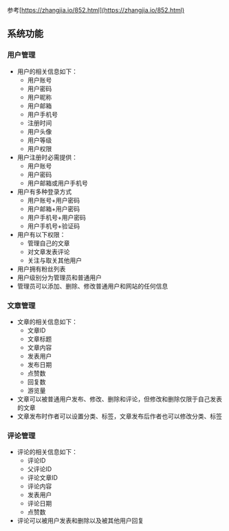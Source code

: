 参考[https://zhangjia.io/852.html](https://zhangjia.io/852.html)
## 系统功能
### 用户管理
- 用户的相关信息如下：
	- 用户账号
	- 用户密码
	- 用户昵称
	- 用户邮箱
	- 用户手机号
	- 注册时间
	- 用户头像
	- 用户等级
	- 用户权限
- 用户注册时必需提供：
	- 用户账号
	- 用户密码
	- 用户邮箱或用户手机号
- 用户有多种登录方式
	- 用户账号+用户密码
	- 用户邮箱+用户密码
	- 用户手机号+用户密码
	- 用户手机号+验证码
- 用户有以下权限：
	- 管理自己的文章
	- 对文章发表评论
	- 关注与取关其他用户
- 用户拥有粉丝列表
- 用户级别分为管理员和普通用户
- 管理员可以添加、删除、修改普通用户和网站的任何信息
### 文章管理
- 文章的相关信息如下：
	- 文章ID
	- 文章标题
	- 文章内容
	- 发表用户
	- 发布日期
	- 点赞数
	- 回复数
	- 游览量
- 文章可以被普通用户发布、修改、删除和评论，但修改和删除仅限于自己发表的文章
- 文章发布时作者可以设置分类、标签，文章发布后作者也可以修改分类、标签
### 评论管理
- 评论的相关信息如下：
	- 评论ID
	- 父评论ID
	- 评论文章ID
	- 评论内容
	- 发表用户
	- 评论日期
	- 点赞数
- 评论可以被用户发表和删除以及被其他用户回复 
<!--stackedit_data:
eyJoaXN0b3J5IjpbMTIyNDg1MDU1NSwxNjIzNzI2Mjk3LDExMT
QyNDQ4NzYsLTQ1MTgxNTk1MCwtNTg4MDYwNDc2LC0xODQyNjUx
NTk4LC0xNDA5NDAwODA1LC0xMzg3NTIwODkwLC05MzE0NjUxMz
EsMzk3NjQyNzU0XX0=
-->